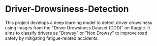 # Driver-Drowsiness-Detection
This project develops a deep learning model to detect driver drowsiness using images from the "Driver Drowsiness Dataset (DDD)" on Kaggle. It aims to classify drivers as "Drowsy" or "Non Drowsy" to improve road safety by mitigating fatigue-related accidents.
